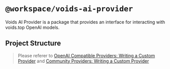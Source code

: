 # `@workspace/voids-ai-provider`

Voids AI Provider is a package that provides an interface for interacting with voids.top OpenAI models.

## Project Structure

> Please referer to [OpenAI Compatible Providers: Writing a Custom Provider](https://sdk.vercel.ai/providers/openai-compatible-providers/custom-providers) and [Community Providers: Writing a Custom Provider](https://sdk.vercel.ai/providers/community-providers/custom-providers)
